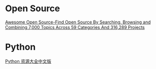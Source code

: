 # Open Source #  
[Awesome Open Source-Find Open Source By Searching, Browsing and Combining 7,000 Topics Across 59 Categories And 316,289 Projects](https://awesomeopensource.com/)  

# Python #
[Python 资源大全中文版](https://jobbole.github.io/awesome-python-cn/)  
